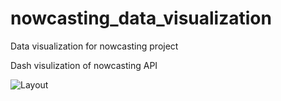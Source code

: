 # nowcasting_data_visualization
Data visualization for nowcasting project

Dash visulization of nowcasting API

![Layout](layout.png)